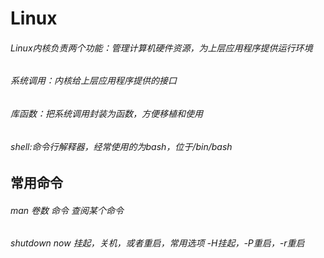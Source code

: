 # Linux
<h6>Linux内核负责两个功能：管理计算机硬件资源，为上层应用程序提供运行环境</h6>
<h6>系统调用：内核给上层应用程序提供的接口</h6>
<h6>库函数：把系统调用封装为函数，方便移植和使用</h6>
<h6>shell:命令行解释器，经常使用的为bash，位于/bin/bash</h6>
<h6></h6>

<h2>常用命令</h2>
<h6>man 卷数 命令 查阅某个命令</h6>
<h6>shutdown now 挂起，关机，或者重启，常用选项 -H挂起，-P重启，-r重启</h6>